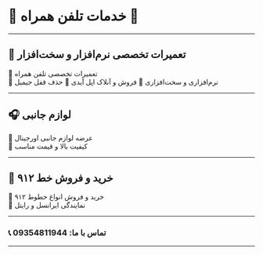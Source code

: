 # 💎 **خدمات تلفن همراه** 💎

---

## 🔧 **تعمیرات تخصصی نرم‌افزار و سخت‌افزار**
🔹 تعمیرات تخصصی تلفن همراه  
🔹 نرم‌افزاری و سخت‌افزاری
🔹 فروش و آنلاک اپل آیدی
🔹 حذف قفل جیمیل



---

## 🎧 **لوازم جانبی**
🔹 عرضه لوازم جانبی اورجینال  
🔹 کیفیت بالا و قیمت مناسب

---

## 📱 **خرید و فروش خط ۹۱۲**
🔹 خرید و فروش انواع خطوط ۹۱۲  
🔹 نمایندگی ایرانسل و رایتل

---

### **📞 تماس با ما: 09354811944**

---
